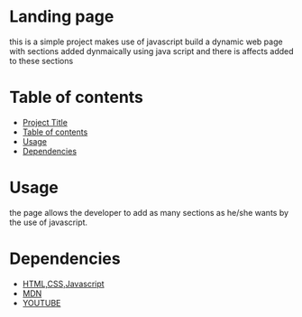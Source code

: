 
# Landing page
this is a simple project makes use of javascript build a dynamic web page with sections added dynmaically using java script and there is affects added to these sections 

# Table of contents

- [Project Title](#project-title)
- [Table of contents](#table-of-contents)
- [Usage](#usage)
- [Dependencies](#dependencies)

# Usage
the page allows the developer to add as many sections as he/she wants by the use of javascript.

# Dependencies

- [HTML,CSS,Javascript](#HTML,CSS,Javascript)
- [MDN](#MDN)
- [YOUTUBE](#YOUTUBE)

